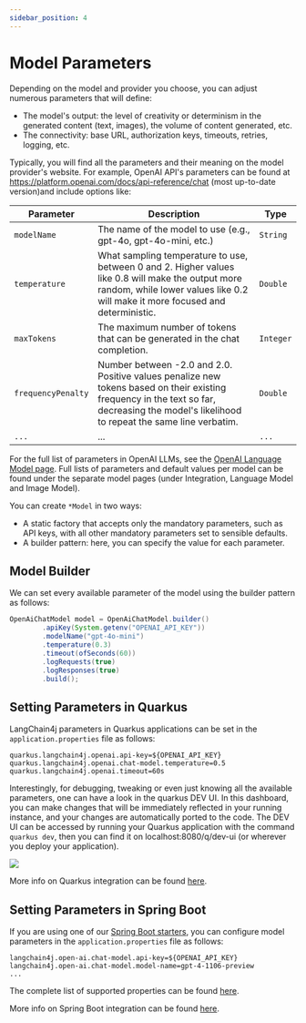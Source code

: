 ```yaml
---
sidebar_position: 4
---
```


# Model Parameters

Depending on the model and provider you choose, you can adjust numerous parameters that will define:
- The model's output: the level of creativity or determinism in the generated content (text, images),
the volume of content generated, etc.
- The connectivity: base URL, authorization keys, timeouts, retries, logging, etc.

Typically, you will find all the parameters and their meaning on the model provider's website.
For example, OpenAI API's parameters can be found at https://platform.openai.com/docs/api-reference/chat
(most up-to-date version)and include options like:

| Parameter          | Description                                                                                                                                                                                | Type      |
|--------------------|--------------------------------------------------------------------------------------------------------------------------------------------------------------------------------------------|-----------|
| `modelName`        | The name of the model to use (e.g., gpt-4o, gpt-4o-mini, etc.)                                                                                                                             | `String`  |
| `temperature`      | What sampling temperature to use, between 0 and 2. Higher values like 0.8 will make the output more random, while lower values like 0.2 will make it more focused and deterministic.       | `Double`  |
| `maxTokens`        | The maximum number of tokens that can be generated in the chat completion.                                                                                                                 | `Integer` |
| `frequencyPenalty` | Number between -2.0 and 2.0. Positive values penalize new tokens based on their existing frequency in the text so far, decreasing the model's likelihood to repeat the same line verbatim. | `Double`  |
| `...`              | ...                                                                                                                                                                                        | `...`     |

For the full list of parameters in OpenAI LLMs, see the [OpenAI Language Model page](/integrations/language-models/open-ai).
Full lists of parameters and default values per model can be found under the separate model pages
(under Integration, Language Model and Image Model).

You can create `*Model` in two ways:
- A static factory that accepts only the mandatory parameters, such as API keys,
with all other mandatory parameters set to sensible defaults.
- A builder pattern: here, you can specify the value for each parameter.


## Model Builder
We can set every available parameter of the model using the builder pattern as follows:
```java
OpenAiChatModel model = OpenAiChatModel.builder()
        .apiKey(System.getenv("OPENAI_API_KEY"))
        .modelName("gpt-4o-mini")
        .temperature(0.3)
        .timeout(ofSeconds(60))
        .logRequests(true)
        .logResponses(true)
        .build();
```

## Setting Parameters in Quarkus
LangChain4j parameters in Quarkus applications can be set in the `application.properties` file as follows:
```
quarkus.langchain4j.openai.api-key=${OPENAI_API_KEY}
quarkus.langchain4j.openai.chat-model.temperature=0.5
quarkus.langchain4j.openai.timeout=60s
```

Interestingly, for debugging, tweaking or even just knowing all the available parameters,
one can have a look in the quarkus DEV UI.
In this dashboard, you can make changes that will be immediately reflected in your running instance,
and your changes are automatically ported to the code.
The DEV UI can be accessed by running your Quarkus application with the command `quarkus dev`,
then you can find it on localhost:8080/q/dev-ui (or wherever you deploy your application).

![](/img/quarkus-dev-ui-parameters.png)

More info on Quarkus integration can be found [here](/tutorials/quarkus-integration).

## Setting Parameters in Spring Boot
If you are using one of our [Spring Boot starters](https://github.com/langchain4j/langchain4j-spring),
you can configure model parameters in the `application.properties` file as follows:
```
langchain4j.open-ai.chat-model.api-key=${OPENAI_API_KEY}
langchain4j.open-ai.chat-model.model-name=gpt-4-1106-preview
...
```
The complete list of supported properties can be found
[here](https://github.com/langchain4j/langchain4j-spring/blob/main/langchain4j-open-ai-spring-boot-starter/src/main/java/dev/langchain4j/openai/spring/AutoConfig.java).

More info on Spring Boot integration can be found [here](/tutorials/spring-boot-integration).
